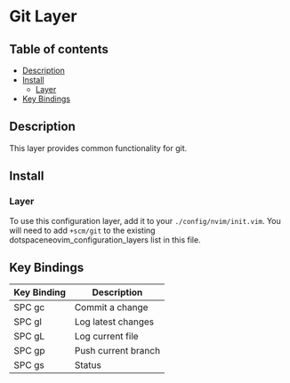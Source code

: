 # Git Layer

## Table of contents

* [Description](#description)
* [Install](#install)
  * [Layer](#layer)
* [Key Bindings](#key-bindings)


## Description

This layer provides common functionality for git.


## Install

### Layer

To use this configuration layer, add it to your `./config/nvim/init.vim`. You will need to add `+scm/git` to the existing dotspaceneovim_configuration_layers list in this file.


## Key Bindings

| Key Binding | Description                |
|-------------|----------------------------|
| SPC gc      | Commit a change            |
| SPC gl      | Log latest changes         |
| SPC gL      | Log current file           |
| SPC gp      | Push current branch        |
| SPC gs      | Status                     |

